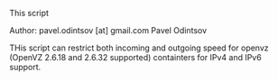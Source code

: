 This script


Author: pavel.odintsov [at] gmail.com Pavel Odintsov

THis script can restrict both incoming and outgoing speed for openvz (OpenVZ 2.6.18 and 2.6.32 supported) containters for IPv4 and IPv6 support.
